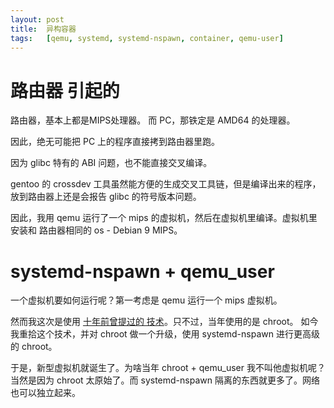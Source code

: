 ```yaml
---
layout: post
title:  异构容器
tags:   [qemu, systemd, systemd-nspawn, container, qemu-user]
---
```


# 路由器 引起的

路由器，基本上都是MIPS处理器。
而 PC，那铁定是 AMD64 的处理器。

因此，绝无可能把 PC 上的程序直接拷到路由器里跑。

因为 glibc 特有的 ABI 问题，也不能直接交叉编译。

gentoo 的 crossdev 工具虽然能方便的生成交叉工具链，但是编译出来的程序，放到路由器上还是会报告 glibc 的符号版本问题。

因此，我用 qemu 运行了一个 mips 的虚拟机，然后在虚拟机里编译。虚拟机里安装和 路由器相同的 os - Debian 9 MIPS。

# systemd-nspawn + qemu_user

一个虚拟机要如何运行呢？第一考虑是 qemu 运行一个 mips 虚拟机。

然而我这次是使用 [十年前曾提过的 技术](https://microcai.org/2011/04/26/chrootarm.html)。只不过，当年使用的是 chroot。
如今我重拾这个技术，并对 chroot 做一个升级，使用 systemd-nspawn 进行更高级的 chroot。


于是，新型虚拟机就诞生了。为啥当年 chroot + qemu_user 我不叫他虚拟机呢？
当然是因为 chroot 太原始了。而 systemd-nspawn 隔离的东西就更多了。网络也可以独立起来。

